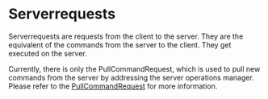 # Serverrequests

Serverrequests are requests from the client to the server. They are the equivalent of the commands from the server to the client. They get executed on the server.

Currently, there is only the PullCommandRequest, which is used to pull new commands from the server by addressing the server operations manager.
Please refer to the [PullCommandRequest](../theoden/operations/serverrequests/pull.py) for more information.